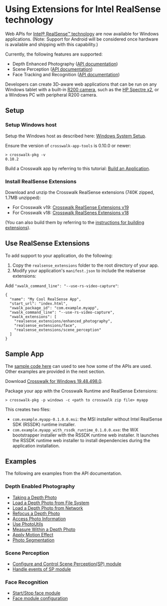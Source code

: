 # Using Extensions for Intel RealSense technology

Web APIs for [Intel® RealSense™ technology](http://www.intel.com/realsense) are now available for Windows applications. (Note: Support for Android will be considered once hardware is available and shipping with this capability.)

Currently, the following features are supported:

* Depth Enhanced Photography ([API documentation](http://crosswalk-project.github.io/realsense-extensions-crosswalk/spec/depth-enabled-photography.html))
* Scene Perception ([API documentation](http://crosswalk-project.github.io/realsense-extensions-crosswalk/spec/scene-perception.html))
* Face Tracking and Recognition ([API documentation](http://crosswalk-project.github.io/realsense-extensions-crosswalk/spec/face.html))

Developers can create 3D-aware web applications that can be run on any Windows tablet with a built-in [R200 camera](https://software.intel.com/en-us/RealSense/R200Camera), such as the [HP Spectre x2](http://store.hp.com/us/en/ContentView?storeId=10151&langId=-1&catalogId=10051&eSpotName=new-detachable), or a Windows PC with peripheral R200 camera.

## Setup

### Setup Windows host
Setup the Windows host as described here: [Windows System Setup](/documentation/windows/windows_host_setup.html).

Ensure the version of `crosswalk-app-tools` is 0.10.0 or newer:

```cmdline
> crosswalk-pkg -v
0.10.2
```

Build a Crosswalk app by referring to this tutorial: [Build an Application](https://crosswalk-project.org/documentation/windows/build_an_application.html).

### Install RealSense Extensions

Download and unzip the Crosswalk RealSense extensions (740K zipped, 1.7MB unzipped):

* For Crosswalk v19:  [Crosswalk RealSense Extensions v19](https://github.com/crosswalk-project/realsense-extensions-crosswalk/releases/download/v19.6.0/realsense_extensions_v19.6.0.zip) 
* For Crosswalk v18: [Crosswalk RealSenes Extensions v18](https://github.com/crosswalk-project/realsense-extensions-crosswalk/releases/download/v18.6.0/realsense_extensions_v18.6.0.zip)

(You can also build them by referring to the [instructions for building extensions](https://github.com/crosswalk-project/realsense-extensions-crosswalk/wiki/Dev-Instructions-for-Windows#building-extensions)).

## Use RealSense Extensions
To add support to your application, do the following:

1. Copy the `realsense_extensions` folder to the root directory of your app.
2. Modify your application's `manifest.json` to include the realsense extensions:

  Add `"xwalk_command_line": "--use-rs-video-capture"`:
    
````
{
  "name": "My Cool RealSense App",
  "start_url": "index.html",
  "xwalk_package_id": "com.example.myapp",
  "xwalk_command_line": "--use-rs-video-capture",
  "xwalk_extensions": [
    "realsense_extensions/enhanced_photography",
    "realsense_extensions/face",
    "realsense_extensions/scene_perception"
  ]
}
````

## Sample App
The [sample code here](https://github.com/crosswalk-project/realsense-extensions-crosswalk/tree/v19.6.0/sample) can used to see how some of the APIs are used. Other examples are provided in the next section.

Download [Crosswalk for Windows 19.48.498.0](https://download.01.org/crosswalk/releases/crosswalk/windows/canary/19.48.498.0/crosswalk64-19.48.498.0.zip).

Package your app with the Crosswalk Runtime and RealSense Extensions:

```cmdline
> crosswalk-pkg -p windows -c <path to crosswalk zip file> myapp
```

This creates two files:

* `com.example.myapp-0.1.0.0.msi`: the MSI installer without Intel RealSense SDK (RSSDK) runtime installer.
* `com.example.myapp_with_rssdk_runtime_0.1.0.0.exe`: the WiX bootstrapper installer with the RSSDK runtime web installer. It launches the RSSDK runtime web installer to install dependencies during the application installation.

## Examples

The following are examples from the API documentation.

### Depth Enabled Photography

* [Taking a Depth Photo](http://crosswalk-project.github.io/realsense-extensions-crosswalk/spec/depth-enabled-photography.html#taking-a-depth-photo)
* [Load a Depth Photo from File System](http://crosswalk-project.github.io/realsense-extensions-crosswalk/spec/depth-enabled-photography.html#load-a-depth-photo-from-file-system)
* [Load a Depth Photo from Network](http://crosswalk-project.github.io/realsense-extensions-crosswalk/spec/depth-enabled-photography.html#load-a-depth-photo-from-network)
* [Refocus a Depth Photo](http://crosswalk-project.github.io/realsense-extensions-crosswalk/spec/depth-enabled-photography.html#refocus-a-depth-photo)
* [Access Photo Information](http://crosswalk-project.github.io/realsense-extensions-crosswalk/spec/depth-enabled-photography.html#access-photo-information)
* [Use PhotoUtils](http://crosswalk-project.github.io/realsense-extensions-crosswalk/spec/depth-enabled-photography.html#use-photoutils)
* [Measure Within a Depth Photo](http://crosswalk-project.github.io/realsense-extensions-crosswalk/spec/depth-enabled-photography.html#measure-within-a-depth-photo)
* [Apply Motion Effect](http://crosswalk-project.github.io/realsense-extensions-crosswalk/spec/depth-enabled-photography.html#apply-motion-effect)
* [Photo Segmentation ](http://crosswalk-project.github.io/realsense-extensions-crosswalk/spec/depth-enabled-photography.html#photo-segmentation)

### Scene Perception

* [Configure and Control Scene Perception(SP) module](http://crosswalk-project.github.io/realsense-extensions-crosswalk/spec/scene-perception.html#configure-and-control-scene-perception-sp-module)
* [Handle events of SP module ](http://crosswalk-project.github.io/realsense-extensions-crosswalk/spec/scene-perception.html#handle-events-of-sp-module)

### Face Recognition

* [Start/Stop face module](http://crosswalk-project.github.io/realsense-extensions-crosswalk/spec/face.html#start-stop-face-module)
* [Face module configuration](http://crosswalk-project.github.io/realsense-extensions-crosswalk/spec/face.html#face-module-configuration.x)
